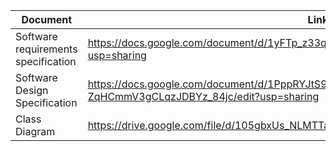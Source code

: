 Document     |     Link
------------ | -------------
Software requirements specification | https://docs.google.com/document/d/1yFTp_z33qsiPUJfrcBnTa9DnwTqtW1eITXfR29PI4Dk/edit?usp=sharing
Software Design Specification | https://docs.google.com/document/d/1PppRYJtS9cFVtpgdBg--ZqHCmmV3gCLqzJDBYz_84jc/edit?usp=sharing
Class Diagram | https://drive.google.com/file/d/105gbxUs_NLMTTa_IpgXVlSxnTG5pWVGo/view?usp=sharing
